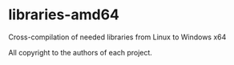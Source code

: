 # libraries-amd64
Cross-compilation of needed libraries from Linux to Windows x64

All copyright to the authors of each project.
